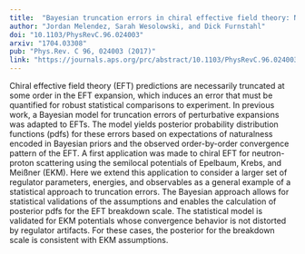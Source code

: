 ```yaml
---
title:  "Bayesian truncation errors in chiral effective field theory: Nucleon-nucleon observables"
author: "Jordan Melendez, Sarah Wesolowski, and Dick Furnstahl"
doi: "10.1103/PhysRevC.96.024003"
arxiv: "1704.03308"
pub: "Phys.Rev. C 96, 024003 (2017)"
link: "https://journals.aps.org/prc/abstract/10.1103/PhysRevC.96.024003"
---
```


Chiral effective field theory (EFT) predictions are necessarily truncated at some order in the EFT expansion, which induces an error that must be quantified for robust statistical comparisons to experiment. In previous work, a Bayesian model for truncation errors of perturbative expansions was adapted to EFTs. The model yields posterior probability distribution functions (pdfs) for these errors based on expectations of naturalness encoded in Bayesian priors and the observed order-by-order convergence pattern of the EFT. A first application was made to chiral EFT for neutron-proton scattering using the semilocal potentials of Epelbaum, Krebs, and Meißner (EKM). Here we extend this application to consider a larger set of regulator parameters, energies, and observables as a general example of a statistical approach to truncation errors. The Bayesian approach allows for statistical validations of the assumptions and enables the calculation of posterior pdfs for the EFT breakdown scale. The statistical model is validated for EKM potentials whose convergence behavior is not distorted by regulator artifacts. For these cases, the posterior for the breakdown scale is consistent with EKM assumptions.
